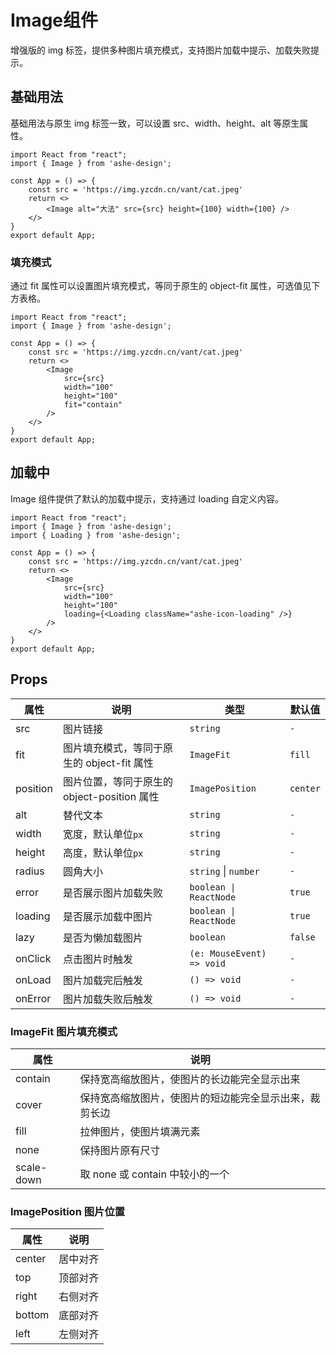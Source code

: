 # Image组件

增强版的 img 标签，提供多种图片填充模式，支持图片加载中提示、加载失败提示。

## 基础用法

基础用法与原生 img 标签一致，可以设置 src、width、height、alt 等原生属性。

```tsx
import React from "react";
import { Image } from 'ashe-design';

const App = () => {
    const src = 'https://img.yzcdn.cn/vant/cat.jpeg'
    return <>
        <Image alt="大法" src={src} height={100} width={100} />
    </>
}
export default App;

```

### 填充模式

通过 fit 属性可以设置图片填充模式，等同于原生的 object-fit 属性，可选值见下方表格。

```tsx
import React from "react";
import { Image } from 'ashe-design';

const App = () => {
    const src = 'https://img.yzcdn.cn/vant/cat.jpeg'
    return <>
        <Image
            src={src}
            width="100"
            height="100"
            fit="contain"
        />
    </>
}
export default App;
```

## 加载中

Image 组件提供了默认的加载中提示，支持通过 loading 自定义内容。

```tsx
import React from "react";
import { Image } from 'ashe-design';
import { Loading } from 'ashe-design';

const App = () => {
    const src = 'https://img.yzcdn.cn/vant/cat.jpeg'
    return <>
        <Image
            src={src}
            width="100"
            height="100"
            loading={<Loading className="ashe-icon-loading" />}
        />
    </>
}
export default App;

```

## Props

| 属性       | 说明                             | 类型                        | 默认值      |
|----------|--------------------------------|---------------------------|----------|
| src      | 图片链接                           | `string`                  | `-`      |
| fit      | 图片填充模式，等同于原生的 object-fit 属性    | `ImageFit`                | `fill`   |
| position | 图片位置，等同于原生的 object-position 属性 | `ImagePosition`           | `center` |
| alt      | 替代文本                           | `string`                  | `-`      |
| width    | 宽度，默认单位`px`                    | `string`                  | `-`      |
| height   | 高度，默认单位`px`                    | `string`                  | `-`      |
| radius   | 圆角大小                           | `string`  \|  `number`    | `-`      |
| error    | 是否展示图片加载失败                     | `boolean \| ReactNode`    | `true`   |
| loading  | 是否展示加载中图片                      | `boolean \| ReactNode`    | `true`   |
| lazy     | 是否为懒加载图片                       | `boolean`                 | `false`  |
| onClick  | 点击图片时触发                        | `(e: MouseEvent) => void` | `-`      |
| onLoad   | 图片加载完后触发                       | `() => void`              | `-`      |
| onError  | 图片加载失败后触发                      | `() => void`              | `-`      |

### ImageFit 图片填充模式

| 属性         | 说明                          |
|------------|-----------------------------|
| contain    | 保持宽高缩放图片，使图片的长边能完全显示出来      |
| cover      | 保持宽高缩放图片，使图片的短边能完全显示出来，裁剪长边 |
| fill       | 拉伸图片，使图片填满元素                |
| none       | 保持图片原有尺寸                    |
| scale-down | 取 none 或 contain 中较小的一个     |

### ImagePosition 图片位置

| 属性     | 说明   |
|--------|------|
| center | 居中对齐 |
| top    | 顶部对齐 |
| right  | 右侧对齐 |
| bottom | 底部对齐 |
| left   | 左侧对齐 |